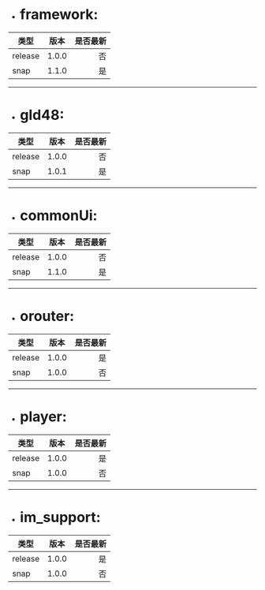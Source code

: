 

+ # framework:
类型|版本|是否最新
--|:--:|--:
release| 1.0.0|否
snap|1.1.0|是   

---

+ # gld48:
类型|版本|是否最新
--|:--:|--:
release| 1.0.0|否
snap|1.0.1|是  
   
---  
   
+ # commonUi:
类型|版本|是否最新
--|:--:|--:
release| 1.0.0|否
snap|1.1.0|是 
   
---  
   
+ # orouter:
类型|版本|是否最新
--|:--:|--:
release| 1.0.0|是
snap|1.0.0|否
   
---  
   
+ # player:
类型|版本|是否最新
--|:--:|--:
release| 1.0.0|是
snap|1.0.0|否
   
   
---  
   
+ # im_support:
类型|版本|是否最新
--|:--:|--:
release| 1.0.0|是
snap|1.0.0|否

